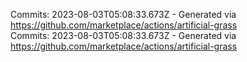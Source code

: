 Commits: 2023-08-03T05:08:33.673Z - Generated via https://github.com/marketplace/actions/artificial-grass
<br>
Commits: 2023-08-03T05:08:33.673Z - Generated via https://github.com/marketplace/actions/artificial-grass
<br>

